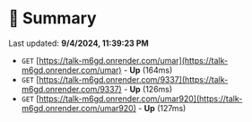 # 📖 Summary
Last updated: **9/4/2024, 11:39:23 PM**

- `GET` [https://talk-m6gd.onrender.com/umar](https://talk-m6gd.onrender.com/umar) - **Up** (164ms)
- `GET` [https://talk-m6gd.onrender.com/9337](https://talk-m6gd.onrender.com/9337) - **Up** (126ms)
- `GET` [https://talk-m6gd.onrender.com/umar920](https://talk-m6gd.onrender.com/umar920) - **Up** (127ms)
